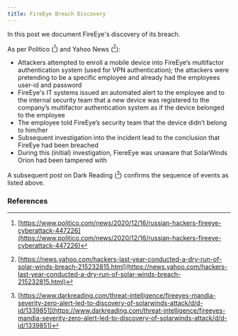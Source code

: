 ```yaml
---
title: FireEye Breach Discovery
---
```


In this post we document FireEye's discovery of its breach.

As per Politico ([^politico20201217]) and Yahoo News ([^yn20201218]):
* Attackers attempted to enroll a mobile device into FireEye’s multifactor authentication system (used for VPN authentication); the attackers were pretending to be a specific employee and already had the employees user-id and password
* FireEye's IT systems issued an automated alert to the employee and to the internal security team that a new device was registered to the company’s multifactor authentication system as if the device belonged to the employee
* The employee told FireEye’s security team that the device didn’t belong to him/her
* Subsequent investigation into the incident lead to the conclusion that FireEye had been breached
* During this (initial) investigation, FiereEye was unaware that SolarWinds Orion had been tampered with

A subsequent post on Dark Reading ([^dr20210107]) confirms the sequence of events as listed above.

### References
[^politico20201217]: [https://www.politico.com/news/2020/12/16/russian-hackers-fireeye-cyberattack-447226](https://www.politico.com/news/2020/12/16/russian-hackers-fireeye-cyberattack-447226)
[^yn20201218]: [https://news.yahoo.com/hackers-last-year-conducted-a-dry-run-of-solar-winds-breach-215232815.html](https://news.yahoo.com/hackers-last-year-conducted-a-dry-run-of-solar-winds-breach-215232815.html)
[^dr20210107]: [https://www.darkreading.com/threat-intelligence/fireeyes-mandia-severity-zero-alert-led-to-discovery-of-solarwinds-attack/d/d-id/1339851](https://www.darkreading.com/threat-intelligence/fireeyes-mandia-severity-zero-alert-led-to-discovery-of-solarwinds-attack/d/d-id/1339851)
